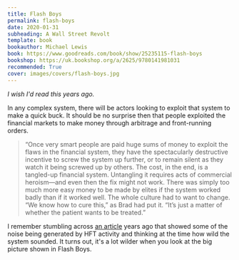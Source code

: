 ```yaml
---
title: Flash Boys
permalink: flash-boys
date: 2020-01-31
subheading: A Wall Street Revolt
template: book
bookauthor: Michael Lewis
book: https://www.goodreads.com/book/show/25235115-flash-boys
bookshop: https://uk.bookshop.org/a/2625/9780141981031
recommended: True
cover: images/covers/flash-boys.jpg
---
```


*I wish I'd read this years ago.*

In any complex system, there will be actors looking to exploit that system to make a quick buck. It should be no surprise then that people exploited the financial markets to make money through arbitrage and front-running orders.

> “Once very smart people are paid huge sums of money to exploit the flaws in the financial system, they have the spectacularly destructive incentive to screw the system up further, or to remain silent as they watch it being screwed up by others. The cost, in the end, is a tangled-up financial system. Untangling it requires acts of commercial heroism—and even then the fix might not work. There was simply too much more easy money to be made by elites if the system worked badly than if it worked well. The whole culture had to want to change. “We know how to cure this,” as Brad had put it. “It’s just a matter of whether the patient wants to be treated.”

I remember stumbling across [an article](https://www.theatlantic.com/technology/archive/2010/08/market-data-firm-spots-the-tracks-of-bizarre-robot-traders/60829/) years ago that showed some of the noise being generated by HFT activity and thinking at the time how wild the system sounded. It turns out, it's a lot wilder when you look at the big picture shown in Flash Boys.
